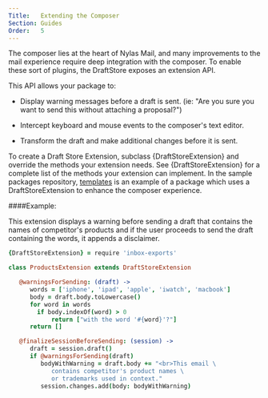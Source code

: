 ```yaml
---
Title:   Extending the Composer
Section: Guides
Order:   5
---
```

The composer lies at the heart of Nylas Mail, and many improvements to the mail experience require deep integration with the composer. To enable these sort of plugins, the DraftStore exposes an extension API.

This API allows your package to:

- Display warning messages before a draft is sent. (ie: "Are you sure you want to send this without attaching a proposal?")

- Intercept keyboard and mouse events to the composer's text editor.

- Transform the draft and make additional changes before it is sent.

To create a Draft Store Extension, subclass {DraftStoreExtension} and override the methods your extension needs. See {DraftStoreExtension} for a complete list of the methods your extension can implement. In the sample packages repository, [templates]() is an example of a package which uses a DraftStoreExtension to enhance the composer experience.

####Example:

This extension displays a warning before sending a draft that contains the names of competitor's products and if the user proceeds to send the draft containing the words, it appends a disclaimer.

```coffee
{DraftStoreExtension} = require 'inbox-exports'

class ProductsExtension extends DraftStoreExtension

   @warningsForSending: (draft) ->
      words = ['iphone', 'ipad', 'apple', 'iwatch', 'macbook']
      body = draft.body.toLowercase()
      for word in words
        if body.indexOf(word) > 0
        	return ["with the word '#{word}'?"]
	  return []

   @finalizeSessionBeforeSending: (session) ->
      draft = session.draft()
      if @warningsForSending(draft)
         bodyWithWarning = draft.body += "<br>This email \
         	contains competitor's product names \
        	or trademarks used in context."
         session.changes.add(body: bodyWithWarning)
```
